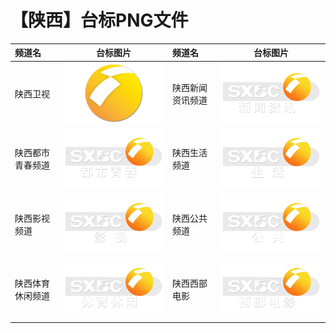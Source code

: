 # 【陕西】台标PNG文件
|频道名|台标图片|频道名|台标图片|
|:---|:---:|:---|:---:|
|陕西卫视|<img src="https://raw.githubusercontent.com/liuyilong80880/tvlog/main/img/Shanxi.png">|陕西新闻资讯频道|<img src="https://raw.githubusercontent.com/liuyilong80880/tvlog/main/img/Shanxi1.png">|
|陕西都市青春频道|<img src="https://raw.githubusercontent.com/liuyilong80880/tvlog/main/img/Shanxi2.png">|陕西生活频道|<img src="https://raw.githubusercontent.com/liuyilong80880/tvlog/main/img/Shanxi3.png">|
|陕西影视频道|<img src="https://raw.githubusercontent.com/liuyilong80880/tvlog/main/img/Shanxi4.png">|陕西公共频道|<img src="https://raw.githubusercontent.com/liuyilong80880/tvlog/main/img/Shanxi5.png">|
|陕西体育休闲频道|<img src="https://raw.githubusercontent.com/liuyilong80880/tvlog/main/img/Shanxi6.png">|陕西西部电影|<img src="https://raw.githubusercontent.com/liuyilong80880/tvlog/main/img/Shanxi7.png">|
